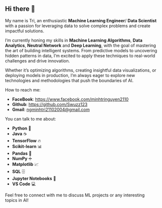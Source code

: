 ## Hi there 👋

My name is Tri, an enthusiastic **Machine Learning Engineer**/ **Data Scientist** with a passion for leveraging data to solve complex problems and create impactful solutions.

I’m currently honing my skills in **Machine Learning Algorithms**, **Data Analytics**, **Neutral Network** and **Deep Learning**, with the goal of mastering the art of building intelligent systems. From predictive models to uncovering hidden patterns in data, I’m excited to apply these techniques to real-world challenges and drive innovation.

Whether it’s optimizing algorithms, creating insightful data visualizations, or deploying models in production, I’m always eager to explore new technologies and methodologies that push the boundaries of AI.

How to reach me:
- **FaceBook**: https://www.facebook.com/minhtringuyen2110
- **Github**: https://github.com/Swuzz123
- **Gmail**: ngminhtri21102004@gmail.com

You can talk to me about:

- **Python** 🐍
- **Java** ☕
- **TensorFlow** 🔥
- **Scikit-learn** 📊
- **Pandas** 🐼
- **NumPy** ➗
- **Matplotlib** 📈
- **SQL** 🗄️
- **Jupyter Notebooks** 📒
- **VS Code** 💻

Feel free to connect with me to discuss ML projects or any interesting topics in AI!

